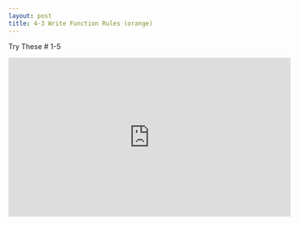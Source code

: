 ```yaml
---
layout: post
title: 4-3 Write Function Rules (orange)
---
```


Try These # 1-5
<iframe width="560" height="315" src="https://www.youtube.com/embed/G3ksKGag7qE" frameborder="0" allowfullscreen></iframe>
